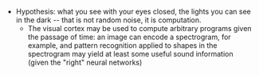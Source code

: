 - Hypothesis: what you see with your eyes closed, the lights you can see in the dark -- that is not random noise, it is computation.
  - The visual cortex may be used to compute arbitrary programs given the passage of time: an image can encode a spectrogram, for example, and pattern recognition applied to shapes in the spectrogram may yield at least some useful sound information (given the "right" neural networks)
